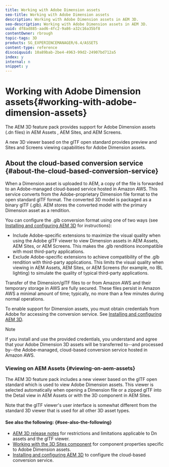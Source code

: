 ```yaml
---
title: Working with Adobe Dimension assets
seo-title: Working with Adobe Dimension assets
description: Working with Adobe Dimension assets in AEM 3D.
seo-description: Working with Adobe Dimension assets in AEM 3D.
uuid: df8ad885-aad6-4fc2-9a86-a32c16a35bf8
contentOwner: rbrough
topic-tags: 3D
products: SG_EXPERIENCEMANAGER/6.4/ASSETS
content-type: reference
discoiquuid: 10a89bab-2be4-4963-99d2-24907bd712a5
index: y
internal: n
snippet: y
---
```


# Working with Adobe Dimension assets{#working-with-adobe-dimension-assets}

The AEM 3D feature pack provides support for Adobe Dimension assets (.dn files) in AEM Assets , AEM Sites, and AEM Screens.

A new 3D viewer based on the glTF open standard provides preview and Sites and Screens viewing capabilities for Adobe Dimension assets.

## About the cloud-based conversion service {#about-the-cloud-based-conversion-service}

When a Dimension asset is uploaded to AEM, a copy of the file is forwarded to an Adobe-managed cloud-based service hosted in Amazon AWS. This service converts from the Adobe-proprietary Dimension file format to the open standard glTF format. The converted 3D model is packaged as a binary glTF (.glb). AEM stores the converted model with the primary Dimension asset as a rendition.

You can configure the .glb conversion format using one of two ways (see [Installing and configuring AEM 3D](../../assets/using/install-config-3d.md) for instructions):

* Include Adobe-specific extensions to maximize the visual quality when using the Adobe glTF viewer to view Dimension assets in AEM Assets, AEM Sites, or AEM Screens. This makes the .glb renditions incompatible with most third-party applications.
* Exclude Adobe-specific extensions to achieve compatibility of the .glb rendition with third-party applications. This limits the visual quality when viewing in AEM Assets, AEM Sites, or AEM Screens (for example, no IBL lighting) to simulate the quality of typical third-party applications.

Transfer of the Dimension/glTF files to or from Amazon AWS and their temporary storage in AWS are fully secured. These files persist in Amazon AWS a minimal amount of time; typically, no more than a few minutes during normal operations.

To enable support for Dimension assets, you must obtain credentials from Adobe for accessing the conversion service. See [Installing and configuring AEM 3D](../../assets/using/install-config-3d.md).

>[!NOTE]
>
>If you install and use the provided credentials, you understand and agree that your Adobe Dimension 3D assets will be transferred to--and processed by--the Adobe-managed, cloud-based conversion service hosted in Amazon AWS.

### Viewing on AEM Assets {#viewing-on-aem-assets}

The AEM 3D feature pack includes a new viewer based on the glTF open standard which is used to view Adobe Dimension assets. This viewer is selected automatically when opening a Dimension file or a zipped glTF into the Detail view in AEM Assets or with the 3D component in AEM Sites.

Note that the glTF viewer's user interface is somewhat different from the standard 3D viewer that is used for all other 3D asset types.

#### See also the following: {#see-also-the-following}

* [AEM 3D release notes](../../release-notes/aem3d-release-notes.md) for restrictions and limitations applicable to Dn assets and the glTF viewer.
* [Working with the 3D Sites component](../../assets/using/using-the-3d-sites-component.md) for component properties specific to Adobe Dimension assets.
* [Installing and configuring AEM 3D](../../assets/using/install-config-3d.md) to configure the cloud-based conversion service.

